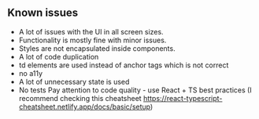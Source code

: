 ## Known issues

- A lot of issues with the UI in all screen sizes.
- Functionality is mostly fine with minor issues.
- Styles are not encapsulated inside components.
- A lot of code duplication
- td elements are used instead of anchor tags which is not correct
- no a11y
- A lot of unnecessary state is used
- No tests
Pay attention to code quality - use React + TS best practices (I recommend checking this cheatsheet https://react-typescript-cheatsheet.netlify.app/docs/basic/setup)
